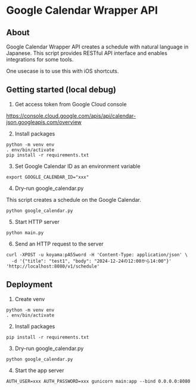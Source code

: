 # Google Calendar Wrapper API

## About

Google Calendar Wrapper API creates a schedule with natural language in Japanese.
This script provides RESTful API interface and enables integrations for some tools.

One usecase is to use this with iOS shortcuts.

## Getting started (local debug)

1. Get access token from Google Cloud console

https://console.cloud.google.com/apis/api/calendar-json.googleapis.com/overview

2. Install packages

```
python -m venv env
. env/bin/activate
pip install -r requirements.txt
```

3. Set Google Calendar ID as an environment variable

```
export GOOGLE_CALENDAR_ID="xxx"
```

4. Dry-run google_calendar.py

This script creates a schedule on the Google Calendar.

```
python google_calendar.py
```

5. Start HTTP server

```
python main.py
```

6. Send an HTTP request to the server

```
curl -XPOST -u koyama:pA55word -H 'Content-Type: application/json' \
  -d '{"title": "test1", "body": "2024-12-24の12:00から14:00"}' 'http://localhost:8080/v1/schedule'
```

## Deployment

1. Create venv

```
python -m venv env
. env/bin/activate
```

2. Install packages

```
pip install -r requirements.txt
```

3. Dry-run google_calendar.py

```
python google_calendar.py
```

4. Start the app server

```
AUTH_USER=xxx AUTH_PASSWORD=xxx gunicorn main:app --bind 0.0.0.0:8080
```
